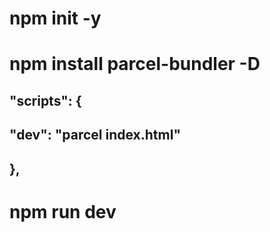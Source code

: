 # npm init -y
# npm install parcel-bundler -D


## "scripts": {
##    "dev": "parcel index.html"
##  },

# npm run dev